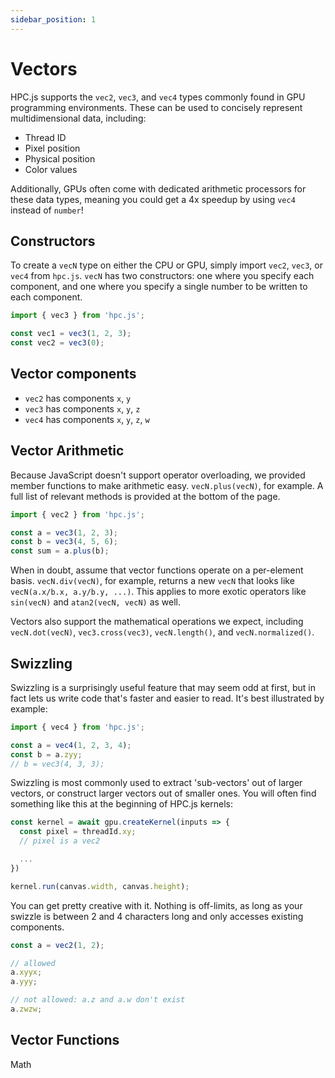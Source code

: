 ```yaml
---
sidebar_position: 1
---
```


# Vectors

HPC.js supports the `vec2`, `vec3`, and `vec4` types commonly found in GPU programming environments. These can be used to concisely represent multidimensional data, including:

- Thread ID
- Pixel position
- Physical position
- Color values

Additionally, GPUs often come with dedicated arithmetic processors for these data types, meaning you could get a 4x speedup by using `vec4` instead of `number`!

## Constructors

To create a `vecN` type on either the CPU or GPU, simply import `vec2`, `vec3`, or `vec4` from `hpc.js`. `vecN` has two constructors: one where you specify each component, and one where you specify a single number to be written to each component.

```ts
import { vec3 } from 'hpc.js';

const vec1 = vec3(1, 2, 3);
const vec2 = vec3(0);
```

## Vector components

- `vec2` has components `x`, `y`
- `vec3` has components `x`, `y`, `z`
- `vec4` has components `x`, `y`, `z`, `w`

## Vector Arithmetic

Because JavaScript doesn't support operator overloading, we provided member functions to make arithmetic easy. `vecN.plus(vecN)`, for example. A full list of relevant methods is provided at the bottom of the page.

```ts
import { vec2 } from 'hpc.js';

const a = vec3(1, 2, 3);
const b = vec3(4, 5, 6);
const sum = a.plus(b);
```

When in doubt, assume that vector functions operate on a per-element basis. `vecN.div(vecN)`, for example, returns a new `vecN` that looks like `vecN(a.x/b.x, a.y/b.y, ...)`. This applies to more exotic operators like `sin(vecN)` and `atan2(vecN, vecN)` as well.

Vectors also support the mathematical operations we expect, including `vecN.dot(vecN)`, `vec3.cross(vec3)`, `vecN.length()`, and `vecN.normalized()`.

## Swizzling

Swizzling is a surprisingly useful feature that may seem odd at first, but in fact lets us write code that's faster and easier to read. It's best illustrated by example:

```ts
import { vec4 } from 'hpc.js';

const a = vec4(1, 2, 3, 4);
const b = a.zyy;
// b = vec3(4, 3, 3);
```

Swizzling is most commonly used to extract 'sub-vectors' out of larger vectors, or construct larger vectors out of smaller ones. You will often find something like this at the beginning of HPC.js kernels:

```ts
const kernel = await gpu.createKernel(inputs => {
  const pixel = threadId.xy;
  // pixel is a vec2

  ...
})

kernel.run(canvas.width, canvas.height);
```

You can get pretty creative with it. Nothing is off-limits, as long as your swizzle is between 2 and 4 characters long and only accesses existing components.

```ts
const a = vec2(1, 2);

// allowed
a.xyyx;
a.yyy;

// not allowed: a.z and a.w don't exist
a.zwzw;
```

## Vector Functions

Math
